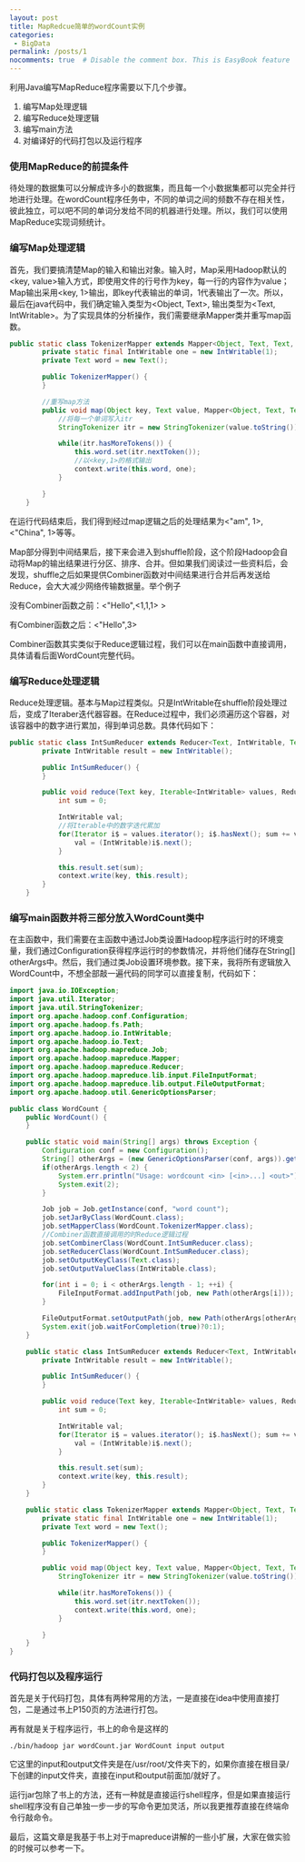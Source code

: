 ```yaml
---
layout: post
title: MapRedcue简单的wordCount实例
categories: 
 - BigData
permalink: /posts/1
nocomments: true  # Disable the comment box. This is EasyBook feature
---
```




利用Java编写MapReduce程序需要以下几个步骤。

1. 编写Map处理逻辑
2. 编写Reduce处理逻辑
3. 编写main方法
4. 对编译好的代码打包以及运行程序


### 使用MapReduce的前提条件 ###

   待处理的数据集可以分解成许多小的数据集，而且每一个小数据集都可以完全并行地进行处理。在wordCount程序任务中，不同的单词之间的频数不存在相关性，彼此独立，可以吧不同的单词分发给不同的机器进行处理。所以，我们可以使用MapReduce实现词频统计。


### 编写Map处理逻辑 ###

   首先，我们要搞清楚Map的输入和输出对象。输入时，Map采用Hadoop默认的<key, value>输入方式，即使用文件的行号作为key，每一行的内容作为value；Map输出采用<key, 1>输出，即key代表输出的单词，1代表输出了一次。所以，最后在java代码中，我们确定输入类型为<Object, Text>, 输出类型为<Text, IntWritable>。为了实现具体的分析操作，我们需要继承Mapper类并重写map函数。

```java
public static class TokenizerMapper extends Mapper<Object, Text, Text, IntWritable> {
        private static final IntWritable one = new IntWritable(1);
        private Text word = new Text();

        public TokenizerMapper() {
        }

        //重写map方法
        public void map(Object key, Text value, Mapper<Object, Text, Text, IntWritable>.Context context) throws IOException, InterruptedException {
            //将每一个单词写入itr
            StringTokenizer itr = new StringTokenizer(value.toString());

            while(itr.hasMoreTokens()) {
                this.word.set(itr.nextToken());
                //以<key,1>的格式输出
                context.write(this.word, one);
            }

        }
    }
```

   在运行代码结束后，我们得到经过map逻辑之后的处理结果为<"am", 1>, <"China", 1>等等。

   Map部分得到中间结果后，接下来会进入到shuffle阶段，这个阶段Hadoop会自动将Map的输出结果进行分区、排序、合并。但如果我们阅读过一些资料后，会发现，shuffle之后如果提供Combiner函数对中间结果进行合并后再发送给Reduce，会大大减少网络传输数据量。举个例子

   没有Combiner函数之前：<"Hello",<1,1,1> >

   有Combiner函数之后：<"Hello",3>

   Combiner函数其实类似于Reduce逻辑过程，我们可以在main函数中直接调用，具体请看后面WordCount完整代码。

### 编写Reduce处理逻辑 ###

   Reduce处理逻辑。基本与Map过程类似。只是IntWritable在shuffle阶段处理过后，变成了Iteraber迭代器容器。在Reduce过程中，我们必须遍历这个容器，对该容器中的数字进行累加，得到单词总数。具体代码如下：

```java
public static class IntSumReducer extends Reducer<Text, IntWritable, Text, IntWritable> {
        private IntWritable result = new IntWritable();

        public IntSumReducer() {
        }

        public void reduce(Text key, Iterable<IntWritable> values, Reducer<Text, IntWritable, Text, IntWritable>.Context context) throws IOException, InterruptedException {
            int sum = 0;

            IntWritable val;
            //将Iterable中的数字迭代累加
            for(Iterator i$ = values.iterator(); i$.hasNext(); sum += val.get()) {
                val = (IntWritable)i$.next();
            }

            this.result.set(sum);
            context.write(key, this.result);
        }
    }
```

### 编写main函数并将三部分放入WordCount类中 ###

   在主函数中，我们需要在主函数中通过Job类设置Hadoop程序运行时的环境变量，我们通过Configuration获得程序运行时的参数情况，并将他们储存在String[] otherArgs中。然后，我们通过类Job设置环境参数。接下来，我将所有逻辑放入WordCount中，不想全部敲一遍代码的同学可以直接复制，代码如下：

```java
import java.io.IOException;
import java.util.Iterator;
import java.util.StringTokenizer;
import org.apache.hadoop.conf.Configuration;
import org.apache.hadoop.fs.Path;
import org.apache.hadoop.io.IntWritable;
import org.apache.hadoop.io.Text;
import org.apache.hadoop.mapreduce.Job;
import org.apache.hadoop.mapreduce.Mapper;
import org.apache.hadoop.mapreduce.Reducer;
import org.apache.hadoop.mapreduce.lib.input.FileInputFormat;
import org.apache.hadoop.mapreduce.lib.output.FileOutputFormat;
import org.apache.hadoop.util.GenericOptionsParser;

public class WordCount {
    public WordCount() {
    }

    public static void main(String[] args) throws Exception {
        Configuration conf = new Configuration();
        String[] otherArgs = (new GenericOptionsParser(conf, args)).getRemainingArgs();
        if(otherArgs.length < 2) {
            System.err.println("Usage: wordcount <in> [<in>...] <out>");
            System.exit(2);
        }

        Job job = Job.getInstance(conf, "word count");
        job.setJarByClass(WordCount.class);
        job.setMapperClass(WordCount.TokenizerMapper.class);
        //Combiner函数直接调用的时Reduce逻辑过程
        job.setCombinerClass(WordCount.IntSumReducer.class);
        job.setReducerClass(WordCount.IntSumReducer.class);
        job.setOutputKeyClass(Text.class);
        job.setOutputValueClass(IntWritable.class);

        for(int i = 0; i < otherArgs.length - 1; ++i) {
            FileInputFormat.addInputPath(job, new Path(otherArgs[i]));
        }

        FileOutputFormat.setOutputPath(job, new Path(otherArgs[otherArgs.length - 1]));
        System.exit(job.waitForCompletion(true)?0:1);
    }

    public static class IntSumReducer extends Reducer<Text, IntWritable, Text, IntWritable> {
        private IntWritable result = new IntWritable();

        public IntSumReducer() {
        }

        public void reduce(Text key, Iterable<IntWritable> values, Reducer<Text, IntWritable, Text, IntWritable>.Context context) throws IOException, InterruptedException {
            int sum = 0;

            IntWritable val;
            for(Iterator i$ = values.iterator(); i$.hasNext(); sum += val.get()) {
                val = (IntWritable)i$.next();
            }

            this.result.set(sum);
            context.write(key, this.result);
        }
    }

    public static class TokenizerMapper extends Mapper<Object, Text, Text, IntWritable> {
        private static final IntWritable one = new IntWritable(1);
        private Text word = new Text();

        public TokenizerMapper() {
        }

        public void map(Object key, Text value, Mapper<Object, Text, Text, IntWritable>.Context context) throws IOException, InterruptedException {
            StringTokenizer itr = new StringTokenizer(value.toString());

            while(itr.hasMoreTokens()) {
                this.word.set(itr.nextToken());
                context.write(this.word, one);
            }

        }
    }
}

```

### 代码打包以及程序运行 ###

   首先是关于代码打包，具体有两种常用的方法，一是直接在idea中使用直接打包，二是通过书上P150页的方法进行打包。

  再有就是关于程序运行，书上的命令是这样的

```
./bin/hadoop jar wordCount.jar WordCount input output
```

它这里的input和output文件夹是在/usr/root/文件夹下的，如果你直接在根目录/下创建的input文件夹，直接在input和output前面加/就好了。

  运行jar包除了书上的方法，还有一种就是直接运行shell程序，但是如果直接运行shell程序没有自己单独一步一步的写命令更加灵活，所以我更推荐直接在终端命令行敲命令。

  最后，这篇文章是我基于书上对于mapreduce讲解的一些小扩展，大家在做实验的时候可以参考一下。
